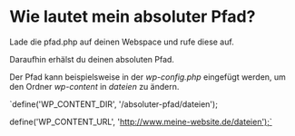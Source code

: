 # Wie lautet mein absoluter Pfad?

Lade die pfad.php auf deinen Webspace und rufe diese auf. 

Daraufhin erhälst du deinen absoluten Pfad.

Der Pfad kann beispielsweise in der _wp-config.php_ eingefügt werden, um den Ordner _wp-content_ in _dateien_ zu ändern.

`define('WP_CONTENT_DIR', '/absoluter-pfad/dateien');

define('WP_CONTENT_URL', 'http://www.meine-website.de/dateien');`
